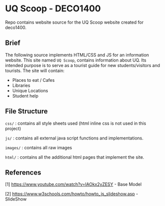 # UQ Scoop - DECO1400

Repo contains website source for the UQ Scoop website created for deco1400.

## Brief

The following source implements HTML/CSS and JS for an information website. This site named `UQ Scoop`, contains information about UQ. Its intended purpose is to serve as a tourist guide for new students/visitors and tourists. The site will contain:

- Places to eat / Cafes
- Libraries
- Unique Locations
- Student help

## File Structure

`css/` : contains all style sheets used (html inline css is not used in this project)

`js/` : contains all external java script functions and implementations.

`images/` : contains all raw images

`html/` : contains all the additional html pages that implement the site. 

## References
[1] https://www.youtube.com/watch?v=lAOkx2yZESY - Base Model

[2] https://www.w3schools.com/howto/howto_js_slideshow.asp - SlideShow
